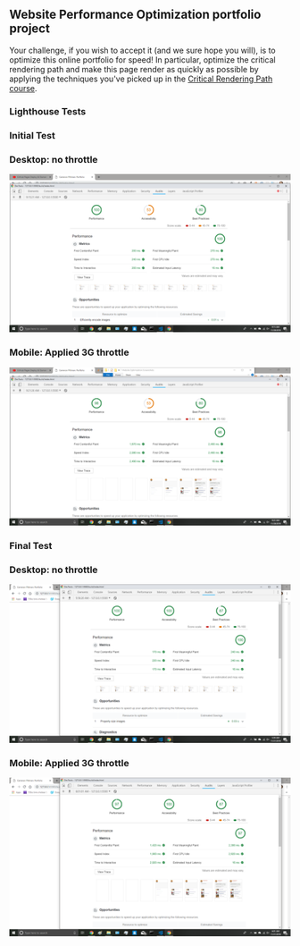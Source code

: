 ## Website Performance Optimization portfolio project

Your challenge, if you wish to accept it (and we sure hope you will), is to optimize this online portfolio for speed! In particular, optimize the critical rendering path and make this page render as quickly as possible by applying the techniques you've picked up in the [Critical Rendering Path course](https://www.udacity.com/course/ud884).

### Lighthouse Tests

### Initial Test
### Desktop: no throttle
![Test 1: Desktop no throttle](https://github.com/DavidHoffman80/frontend-nanodegree-mobile-portfolio/blob/master/WebsiteOptimizationScreenshots/Test1-Desktop-noThrottle.png)

### Mobile: Applied 3G throttle
![Test 1: Mobile applied 3G throttle](https://github.com/DavidHoffman80/frontend-nanodegree-mobile-portfolio/blob/master/WebsiteOptimizationScreenshots/Test1-Mobile-Applied3GThrottle.png)

### Final Test
### Desktop: no throttle
![Final Test: Desktop no throttle](https://github.com/DavidHoffman80/frontend-nanodegree-mobile-portfolio/blob/master/WebsiteOptimizationScreenshots/Test5-Desktop-noThrottle.png)

### Mobile: Applied 3G throttle
![Final Test: Mobile applied 3G throttle](https://github.com/DavidHoffman80/frontend-nanodegree-mobile-portfolio/blob/master/WebsiteOptimizationScreenshots/Test5-Mobile-Applied3GThrottle.png)